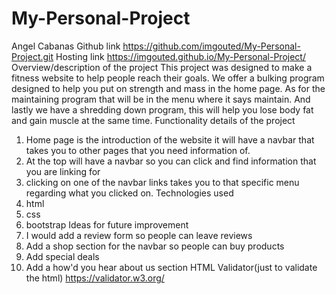 # My-Personal-Project
Angel Cabanas
Github link
https://github.com/imgouted/My-Personal-Project.git
Hosting link
https://imgouted.github.io/My-Personal-Project/
Overview/description of the project
This project was designed to make a fitness website to help people reach their goals.
We offer a bulking program designed to help you put on strength and mass in the home page.
As for the maintaining program that will be in the menu where it says maintain.
And lastly we have a shredding down program, this will help you lose body fat and gain muscle at the same time.
Functionality details of the project
1. Home page is the introduction of the website it will have a navbar that takes you to other pages that you need information of.
2. At the top will have a navbar so you can click and find information that you are linking for 
3. clicking on one of the navbar links takes you to that specific menu regarding what you clicked on.
Technologies used
1. html
2. css
3. bootstrap
Ideas for future improvement
1. I would add a review form so people can leave reviews
2. Add a shop section for the navbar so people can buy products
3. Add special deals
4. Add a how'd you hear about us section
HTML Validator(just to validate the html)
https://validator.w3.org/
